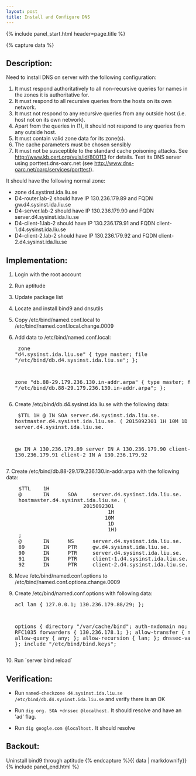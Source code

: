 ```yaml
---
layout: post
title: Install and Configure DNS
---
```


{% include panel_start.html header=page.title %}

{% capture data %}
## Description:
Need to install DNS on server with the following configuration:

1. It must respond authoritatively to all non-recursive queries for names in the zones it is authoritative for.
2. It must respond to all recursive queries from the hosts on its own network.
3. It must not respond to any recursive queries from any outside host (i.e.  host not on its own network).
4. Apart from the queries in (1), it should not respond to any queries from any outside host.
5. It must contain valid zone data for its zone(s).
6. The cache parameters must be chosen sensibly
7. It must not be susceptible to the standard cache poisoning attacks. See http://www.kb.cert.org/vuls/id/800113 for details. Test its DNS server using porttest.dns-oarc.net (see http://www.dns-oarc.net/oarc/services/porttest).

It should have the following normal zone:

- zone d4.systinst.ida.liu.se
- D4-router.lab-2 should have IP 130.236.179.89 and FQDN gw.d4.sysinst.ida.liu.se
- D4-server.lab-2 should have IP 130.236.179.90 and FQDN server.d4.sysinst.ida.liu.se
- D4-client-1.lab-2 should have IP 130.236.179.91 and FQDN client-1.d4.sysinst.ida.liu.se
- D4-client-2.lab-2 should have IP 130.236.179.92 and FQDN client-2.d4.sysinst.ida.liu.se


## Implementation:
1. Login with the root account
2. Run aptitude
3. Update package list
4. Locate and install bind9 and dnsutils

5. Copy /etc/bind/named.conf.local to /etc/bind/named.conf.local.change.0009
6. Add data to /etc/bind/named.conf.local: <pre>
    zone "d4.sysinst.ida.liu.se" {
      type master;
      file "/etc/bind/db.d4.sysinst.ida.liu.se";
    };

    zone "db.88-29.179.236.130.in-addr.arpa" {
      type master;
      file "/etc/bind/db.88-29.179.236.130.in-addr.arpa";
    };
</pre>

6. Create /etc/bind/db.d4.sysinst.ida.liu.se with the following data: <pre>
    $TTL    1H
    @        IN      SOA     server.d4.sysinst.ida.liu.se.
    hostmaster.d4.sysinst.ida.liu.se. (
                         2015092301
                                 1H
                                10M
                                 1D
                                 1H )
    ;
    @        IN      NS      server.d4.sysinst.ida.liu.se.

    gw       IN      A       130.236.179.89
    server   IN      A       130.236.179.90
    client-1 IN      A       130.236.179.91
    client-2 IN      A       130.236.179.92
</pre>
7. Create /etc/bind/db.88-29.179.236.130.in-addr.arpa with the following data: <pre>
    $TTL    1H
    @       IN      SOA     server.d4.sysinst.ida.liu.se.
    hostmaster.d4.sysinst.ida.liu.se. (
                         2015092301
                                 1H
                                10M
                                 1D
                                 1H)
    ;
    @       IN      NS      server.d4.sysinst.ida.liu.se.
    89      IN      PTR     gw.d4.sysinst.ida.liu.se.
    90      IN      PTR     server.d4.sysinst.ida.liu.se.
    91      IN      PTR     client-1.d4.sysinst.ida.liu.se.
    92      IN      PTR     client-2.d4.sysinst.ida.liu.se.
</pre>

8. Move /etc/bind/named.conf.options to /etc/bind/named.conf.options.change.0009
9. Create /etc/bind/named.conf.options with following data: <pre>
    acl lan { 127.0.0.1; 130.236.179.88/29; };

    options {
      directory "/var/cache/bind";
      auth-nxdomain no;    # conform to RFC1035
      forwarders { 130.236.178.1; };
      allow-transfer { none; };
      allow-query { any; };
      allow-recursion { lan; };
      dnssec-validation yes;
    };
    include "/etc/bind/bind.keys";
</pre>
10. Run `server bind reload`

## Verification:
- Run `named-checkzone d4.sysinst.ida.liu.se /etc/bind/db.d4.sysinst.ida.liu.se` and verify there is an OK

- Run `dig org. SOA +dnssec @localhost.` It should resolve and have an 'ad' flag.
- Run `dig google.com @localhost.` It should resolve

## Backout:
  Uninstall bind9 through aptitude
{% endcapture %}{{ data | markdownify}}
{% include panel_end.html %}
